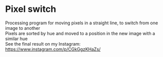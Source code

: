 # Pixel switch
Processing program for moving pixels in a straight line, to switch from one image to another <br />
Pixels are sorted by hue and moved to a position in the new image with a similar hue <br />
See the final result on my Instagram: https://www.instagram.com/p/CGkGgzKHaZs/
